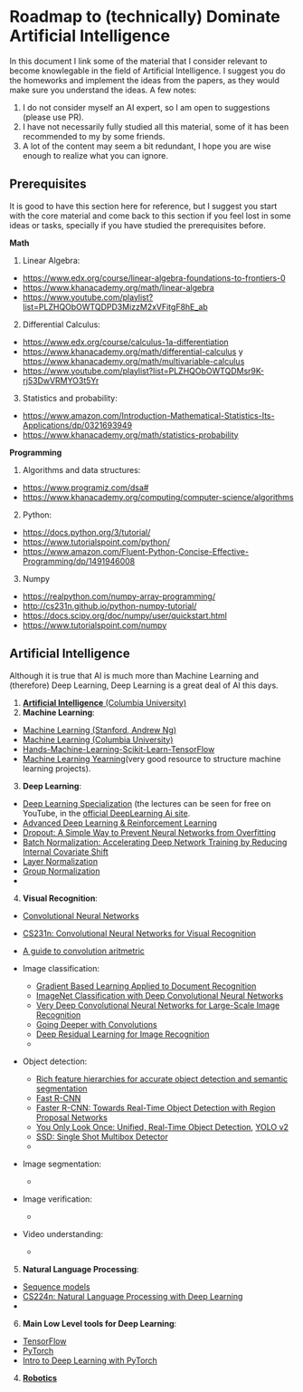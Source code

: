 # Roadmap to (technically) Dominate Artificial Intelligence

In this document I link some of the material that I consider relevant to become knowlegable in the field of Artificial Intelligence. I suggest you do the homeworks and implement the ideas from the papers, as they would make sure you understand the ideas. A few notes:
1. I do not consider myself an AI expert, so I am open to suggestions (please use PR).
2. I have not necessarily fully studied all this material, some of it has been recommended to my by some friends.
3. A lot of the content may seem a bit redundant, I hope you are wise enough to realize what you can ignore.

## Prerequisites
It is good to have this section here for reference, but I suggest you start with the core material and come back to this section if you feel lost in some ideas or tasks, specially if you have studied the prerequisites before.

**Math**

1. Linear Algebra:
  * https://www.edx.org/course/linear-algebra-foundations-to-frontiers-0
  * https://www.khanacademy.org/math/linear-algebra
  * https://www.youtube.com/playlist?list=PLZHQObOWTQDPD3MizzM2xVFitgF8hE_ab
2. Differential Calculus:
  * https://www.edx.org/course/calculus-1a-differentiation
  * https://www.khanacademy.org/math/differential-calculus y https://www.khanacademy.org/math/multivariable-calculus
  * https://www.youtube.com/playlist?list=PLZHQObOWTQDMsr9K-rj53DwVRMYO3t5Yr
3. Statistics and probability:
  * https://www.amazon.com/Introduction-Mathematical-Statistics-Its-Applications/dp/0321693949
  * https://www.khanacademy.org/math/statistics-probability
  
  **Programming**
  
1. Algorithms and data structures:
  * https://www.programiz.com/dsa#
  * https://www.khanacademy.org/computing/computer-science/algorithms
2. Python:
  * https://docs.python.org/3/tutorial/
  * https://www.tutorialspoint.com/python/
  * https://www.amazon.com/Fluent-Python-Concise-Effective-Programming/dp/1491946008
3. Numpy
  * https://realpython.com/numpy-array-programming/
  * http://cs231n.github.io/python-numpy-tutorial/
  * https://docs.scipy.org/doc/numpy/user/quickstart.html
  * https://www.tutorialspoint.com/numpy
  
## Artificial Intelligence
Although it is true that AI is much more than Machine Learning and (therefore) Deep Learning, Deep Learning is a great deal of AI this days.
1. [**Artificial Intelligence** (Columbia University)](https://www.edx.org/course/artificial-intelligence-ai)
2. **Machine Learning**:
  * [Machine Learning (Stanford, Andrew Ng)](https://www.coursera.org/learn/machine-learning)
  * [Machine Learning (Columbia University)](https://www.edx.org/course/machine-learning)
  * [Hands-Machine-Learning-Scikit-Learn-TensorFlow](https://www.amazon.com/Hands-Machine-Learning-Scikit-Learn-TensorFlow/dp/1491962291)
  * [Machine Learning Yearning](https://www.mlyearning.org/)(very good resource to structure machine learning projects).
3. **Deep Learning**:
  * [Deep Learning Specialization](https://www.coursera.org/specializations/deep-learning) (the lectures can be seen for free on YouTube, in the [official DeepLearning Ai site](https://www.youtube.com/channel/UCcIXc5mJsHVYTZR1maL5l9w).
  * [Advanced Deep Learning & Reinforcement Learning](https://www.youtube.com/playlist?list=PLqYmG7hTraZDNJre23vqCGIVpfZ_K2RZs)
  * [Dropout: A Simple Way to Prevent Neural Networks from Overfitting](https://www.cs.toronto.edu/~hinton/absps/JMLRdropout.pdf)
  * [Batch Normalization: Accelerating Deep Network Training by Reducing Internal Covariate Shift](https://arxiv.org/abs/1502.03167)
  * [Layer Normalization](https://arxiv.org/abs/1607.06450)
  * [Group Normalization](https://arxiv.org/abs/1803.08494)
  * []()
4. **Visual Recognition**:
  * [Convolutional Neural Networks](https://www.coursera.org/learn/convolutional-neural-networks?specialization=deep-learning)
  * [CS231n: Convolutional Neural Networks for Visual Recognition](http://cs231n.stanford.edu/)
  * [A guide to convolution aritmetric](https://arxiv.org/pdf/1603.07285v1.pdf)
  * Image classification:

    * [Gradient Based Learning Applied to Document Recognition](http://yann.lecun.com/exdb/publis/pdf/lecun-01a.pdf)
    * [ImageNet Classification with Deep Convolutional Neural Networks](https://papers.nips.cc/paper/4824-imagenet-classification-with-deep-convolutional-neural-networks.pdf)
    * [Very Deep Convolutional Neural Networks for Large-Scale Image Recognition](https://arxiv.org/abs/1409.1556)
    * [Going Deeper with Convolutions](https://arxiv.org/abs/1409.4842)
    * [Deep Residual Learning for Image Recognition](https://arxiv.org/abs/1512.03385)
    * []()
  * Object detection:
    * [Rich feature hierarchies for accurate object detection and semantic segmentation](https://arxiv.org/abs/1311.2524)
    * [Fast R-CNN](https://arxiv.org/abs/1504.08083)
    * [Faster R-CNN: Towards Real-Time Object Detection with Region Proposal Networks](https://arxiv.org/abs/1506.01497)
    * [You Only Look Once: Unified, Real-Time Object Detection](https://arxiv.org/abs/1506.02640), [YOLO v2](https://arxiv.org/abs/1612.08242)
    * [SSD: Single Shot Multibox Detector](https://arxiv.org/abs/1512.02325)
    * []()
  * Image segmentation:
    * []()
  * Image verification:
    * []()
  * Video understanding:
    * []()
5. **Natural Language Processing**:
  * [Sequence models](https://www.coursera.org/learn/nlp-sequence-models)
  * [CS224n: Natural Language Processing with Deep Learning](http://web.stanford.edu/class/cs224n/)
  * []()
6. **Main Low Level tools for Deep Learning**:
  * [TensorFlow](https://www.tensorflow.org/)
  * [PyTorch](https://pytorch.org/)
  * [Intro to Deep Learning with PyTorch](https://www.udacity.com/course/deep-learning-pytorch--ud188)
4. [**Robotics**](https://www.edx.org/course/robotics-1)

 
 
  
  
 
